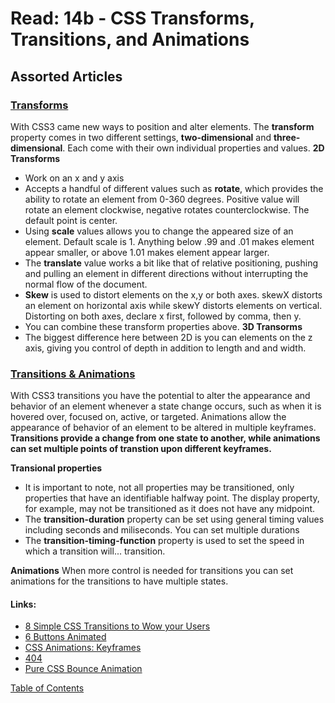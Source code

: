 # Read: 14b - CSS Transforms, Transitions, and Animations

## Assorted Articles

### [Transforms](https://learn.shayhowe.com/advanced-html-css/css-transforms/)

With CSS3 came new ways to position and alter elements. The **transform** property comes in two different settings, **two-dimensional** and **three-dimensional**. Each come with their own individual properties and values. 
**2D Transforms**
- Work on an x and y axis
- Accepts a handful of different values such as **rotate**, which provides the ability to rotate an element from 0-360 degrees. Positive value will rotate an element clockwise, negative rotates counterclockwise. The default point is center.
- Using **scale** values allows you to change the appeared size of an element. Default scale is 1. Anything below .99 and .01 makes element appear smaller, or above 1.01 makes element appear larger. 
- The **translate** value works a bit like that of relative positioning, pushing and pulling an element in different directions without interrupting the normal flow of the document. 
- **Skew** is used to distort elements on the x,y or both axes. skewX distorts an element on horizontal axis while skewY distorts elements on vertical. Distorting on both axes, declare x first, followed by comma, then y.
- You can combine these transform properties above. 
**3D Transorms**
- The biggest difference here between 2D is you can elements on the z axis, giving you control of depth in addition to length and and width. 

### [Transitions & Animations](https://learn.shayhowe.com/advanced-html-css/transitions-animations/)

With CSS3 transitions you have the potential to alter the appearance and behavior of an element whenever a state change occurs, such as when it is hovered over, focused on, active, or targeted. 
Animations allow the appearance of behavior of an element to be altered in multiple keyframes. 
**Transitions provide a change from one state to another, while animations can set multiple points of transtion upon different keyframes.**

**Transional properties**
- It is important to note, not all properties may be transitioned, only properties that have an identifiable halfway point. The display property, for example, may not be transitioned as it does not have any midpoint. 
- The **transition-duration** property can be set using general timing values including seconds and miliseconds. You can set multiple durations
- The **transition-timing-function** property is used to set the speed in which a transition will... transition. 

**Animations**
When more control is needed for transitions you can set animations for the transitions to have multiple states. 

#### Links:
- [8 Simple CSS Transitions to Wow your Users](https://www.webdesignerdepot.com/2014/05/8-simple-css3-transitions-that-will-wow-your-users/)
- [6 Buttons Animated](https://codepen.io/retyui/pen/ByoaXV)
- [CSS Animations: Keyframes](https://codepen.io/akshaychauhan/pen/oAfae)
- [404](https://codepen.io/kieranfivestars/pen/MYdQxX)
- [Pure CSS Bounce Animation](https://codepen.io/dp_lewis/pen/gCfBv)

[Table of Contents](../index.md)